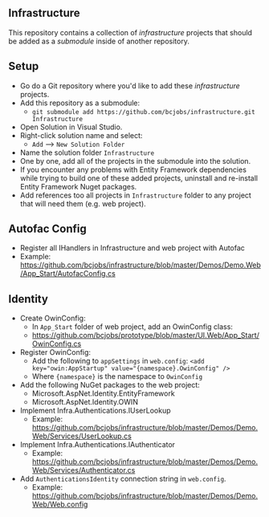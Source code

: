 ## Infrastructure
This repository contains a collection of _infrastructure_ projects that should be added as a _submodule_ inside of another repository.
## Setup
* Go do a Git repository where you'd like to add these _infrastructure_ projects.
* Add this repository as a submodule:
  * `git submodule add https://github.com/bcjobs/infrastructure.git Infrastructure`
* Open Solution in Visual Studio.
* Right-click solution name and select:
  * `Add` --> `New Solution Folder`
* Name the solution folder `Infrastructure`
* One by one, add all of the projects in the submodule into the solution.
* If you encounter any problems with Entity Framework dependencies while trying to build one of these added projects, uninstall and re-install Entity Framework Nuget packages.
* Add references too all projects in `Infrastructure` folder to any project that will need them (e.g. web project).
 
## Autofac Config
* Register all IHandlers in Infrastructure and web project with Autofac
* Example: https://github.com/bcjobs/infrastructure/blob/master/Demos/Demo.Web/App_Start/AutofacConfig.cs
 
## Identity
* Create OwinConfig:
  * In `App_Start` folder of web project, add an OwinConfig class:
  * https://github.com/bcjobs/prototype/blob/master/UI.Web/App_Start/OwinConfig.cs
* Register OwinConfig:
  * Add the following to `appSettings` in `web.config`: `<add key="owin:AppStartup" value="{namespace}.OwinConfig" />`
  * Where `{namespace}` is the namespace to `OwinConfig`
* Add the following NuGet packages to the web project:
  * Microsoft.AspNet.Identity.EntityFramework
  * Microsoft.AspNet.Identity.OWIN
* Implement Infra.Authentications.IUserLookup
  * Example: https://github.com/bcjobs/infrastructure/blob/master/Demos/Demo.Web/Services/UserLookup.cs
* Implement Infra.Authentications.IAuthenticator
  * Example: https://github.com/bcjobs/infrastructure/blob/master/Demos/Demo.Web/Services/Authenticator.cs
* Add `AuthenticationsIdentity` connection string in `web.config`.
  * Example: https://github.com/bcjobs/infrastructure/blob/master/Demos/Demo.Web/Web.config
